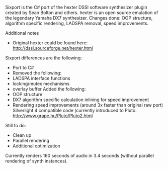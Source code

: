 Sixport is the C# port of the hexter DSSI software synthesizer plugin created by Sean Bolton and others. hexter is an open source emulation of the legendary Yamaha DX7 synthesizer. Changes done: OOP structure, algorithm specific rendering, LADSPA removal, speed improvements.

Additional notes
- Original hexter could be found here: http://dssi.sourceforge.net/hexter.html

Sixport differences are the following:
- Port to C#
- Removed the following:
- LADSPA interface functions
- locking/mutex mechanisms
- overlay buffer
Added the following:
- OOP structure
- DX7 algorithm specific calculation inlining for speed improvement
- Rendering speed improvements (around 3x faster than original raw port)
Silverlight 4 compatible code (currently introduced to Pluto: http://www.grape.hu/Pluto/Pluto2.html

Still to do:
- Clean up
- Parallel rendering
- Additional optimization

Currently renders 160 seconds of audio in 3.4 seconds (without parallel rendering of synth instances).
